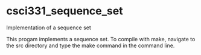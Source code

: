 # csci331_sequence_set
Implementation of a sequence set

This progam implements a sequence set. To compile with make,
navigate to the src directory and type the make command in
the command line.
